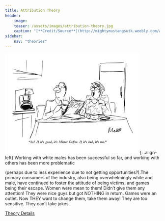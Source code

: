 ```yaml
---
title: Attribution Theory
header:
    image: 
    teaser: /assets/images/attribution-theory.jpg
    caption: "[**Credit/Source**](http://mightymustangsutk.weebly.com/attribution-theory.html)"
sidebar:
    nav: "theories"
---
```


![attribution theory](/assets/images/attribution-theory.jpg){: .align-left}
Working with white males has been successful so far, and working with others has been more problematic

 (perhaps due to less experience due to not getting opportunities?).The primary consumers of the industry, also being overwhelmingly white and male, have continued to foster the attitude of being victims, and games being their escape. Women were mean to them! Didn’t give them any attention! They were nice guys but got NOTHING in return. Games were an outlet. Now THEY want to change them, take them away! They are too sensitive. They can’t take jokes.

[Theory Details](https://www.utwente.nl/cw/theorieenoverzicht/Theory%20Clusters/Interpersonal%20Communication%20and%20Relations/attribution_theory/)